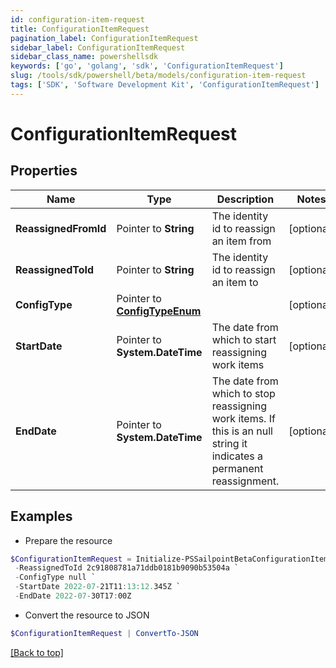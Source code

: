 ```yaml
---
id: configuration-item-request
title: ConfigurationItemRequest
pagination_label: ConfigurationItemRequest
sidebar_label: ConfigurationItemRequest
sidebar_class_name: powershellsdk
keywords: ['go', 'golang', 'sdk', 'ConfigurationItemRequest'] 
slug: /tools/sdk/powershell/beta/models/configuration-item-request
tags: ['SDK', 'Software Development Kit', 'ConfigurationItemRequest']
---
```



# ConfigurationItemRequest

## Properties

Name | Type | Description | Notes
------------ | ------------- | ------------- | -------------
**ReassignedFromId** |  Pointer to **String** | The identity id to reassign an item from | [optional] 
**ReassignedToId** |  Pointer to **String** | The identity id to reassign an item to | [optional] 
**ConfigType** |  Pointer to [**ConfigTypeEnum**](config-type-enum) |  | [optional] 
**StartDate** |  Pointer to **System.DateTime** | The date from which to start reassigning work items | [optional] 
**EndDate** |  Pointer to **System.DateTime** | The date from which to stop reassigning work items.  If this is an null string it indicates a permanent reassignment. | [optional] 

## Examples

- Prepare the resource
```powershell
$ConfigurationItemRequest = Initialize-PSSailpointBetaConfigurationItemRequest  -ReassignedFromId 2c91808781a71ddb0181b9090b5c504e `
 -ReassignedToId 2c91808781a71ddb0181b9090b53504a `
 -ConfigType null `
 -StartDate 2022-07-21T11:13:12.345Z `
 -EndDate 2022-07-30T17:00Z
```

- Convert the resource to JSON
```powershell
$ConfigurationItemRequest | ConvertTo-JSON
```


[[Back to top]](#) 

